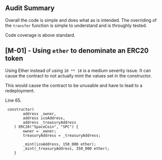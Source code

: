 ## Audit Summary
Overall the code is simple and does what as is intended. The overriding of the `transfer` function is simple to understand and is throughly tested.

Code coverage is above standard.

## **[M-01]** - Using `ether` to denominate an ERC20 token 
Using Ether instead of using `10 ** 18` is a medium severity issue. It can cause the contract to not actually mint the values set in the constructor.

This would cause the contract to be unusable and have to lead to a redeployment.

Line 65.

```
 constructor(
        address _owner,
        address icoAddress,
        address _treasuryAddress
    ) ERC20("SpaceCoin", "SPC") {
        owner = _owner;
        treasuryAddress = _treasuryAddress;

        _mint(icoAddress, 150_000 ether);
        _mint(_treasuryAddress, 350_000 ether);
    }
```


